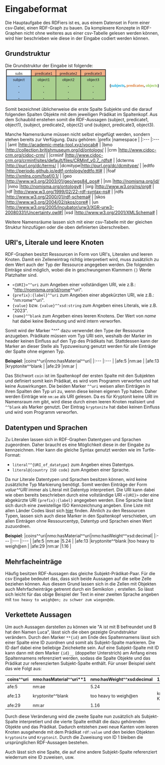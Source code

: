 Eingabeformat
=============
Die Hauptaufgabe des RDFiers ist es, aus einem Datenset in Form einer csv-Datei, einen RDF-Graph zu bauen. Da komplexere Konzepte in RDF-Graphen nicht ohne weiteres aus einer csv-Tabelle gelesen werden können, wird hier beschrieben wie diese in der Eingabe codiert werden können.

Grundstruktur
-------------
Die Grundstruktur der Eingabe ist folgende:
<img src="images/basic_structure.JPG" alt="basic_structure" width="1000"/>

Somit bezeichnet üblicherweise die erste Spalte Subjekte und die darauf folgenden Spalten Objekte mit dem jeweiligen Prädikat im Spaltenkopf. Aus dem Schaubild enstehen somit die RDF-Aussagen (subject, predicate1, object1), (subject, predicate2, object2) und (subject, predicate3, object3).

Manche Namensräume müssen nicht selbst eingefügt werden, sondern stehen bereits zur Verfügung. Dazu gehören:
|prefix  |namespace                                                               |
|:---    |:---                                                                    |
|amt     |http://academic-meta-tool.xyz/vocab#                                    |
|bmo     |http://collection.britishmuseum.org/id/ontology/                        |
|crm     |http://www.cidoc-crm.org/cidoc-crm/                                     |
|crminf  |http://www.cidoc-crm.org/crminf/sites/default/files/CRMinf_v0.7_.rdfs#  |
|dcterms |http://purl.org/dc/terms/                                               |
|dcmitype|http://purl.org/dc/dcmitype/                                            |
|edtfo   |http://periodo.github.io/edtf-ontology/edtfo.ttl#                       |
|foaf    |http://xmlns.com/foaf/0.1/                                              |
|geo     |http://www.w3.org/2003/01/geo/wgs84_pos#                                |
|nm      |http://nomisma.org/id/                                                  |
|nmo     |http://nomisma.org/ontology#                                            |
|org     |http://www.w3.org/ns/org#                                               |
|rdf     |http://www.w3.org/1999/02/22-rdf-syntax-ns#                             |
|rdfs    |http://www.w3.org/2000/01/rdf-schema#                                   |
|skos    |http://www.w3.org/2004/02/skos/core#                                    |
|un      |http://www.w3.org/2005/Incubator/urw3/XGR-urw3-20080331/Uncertainty.owl#|
|xsd     |http://www.w3.org/2001/XMLSchema#                                       |

Weitere Namensräume lassen sich mit einer csv-Tabelle mit der gleichen Struktur hinzufügen oder die oben definierten überschreiben.

URI's, Literale und leere Knoten
--------------------------------
RDF-Graphen besitzt Ressourcen in Form von URI's, Literalen und leeren Knoten. Damit ein Zelleneintrag richtig interpretiert wird, muss zusätzlich zu dem Wert auch der Typ der Ressource angegeben werden. Die folgenden Einträge sind möglich, wobei die in geschwungenen Klammern `{}` Werte Platzhalter sind.
 * `<{URI}>^^uri` zum Angeben einer vollständigen URI, wie z.B.: "<http://nomisma.org/id/rome>^^uri".
 * `{prefix}:{label}^^uri` zum Angeben einer abgekürzten URI, wie z.B.: "nm:rome^^uri".
 * `{value}` bzw. `{value}^^xsd:string` zum Angeben eines Literals, wie z.B. "2023".
 * `{name}^^blank` zum Angeben eines leeren Knotens. Der Wert von *name* hat dabei keine Bedeutung und wird intern verworfen.

Somit wird der Marker "^^" dazu verwendet den Type der Ressource anzugeben. Prädikate müssen vom Typ URI sein, weshalb der Marker im header keinen Einfluss auf den Typ des Prädikats hat. Stattdessen kann der Marker an dieser Stelle als Typzuweisung genutzt werden für alle Einträge der Spalte ohne eigenen Typ.

**Beispiel**:
|coins^^uri|nmo:hasMaterial^^uri|
|:---      |:---                |
|afe:5     |nm:ae               |
|afe:13    |kryptonite^^blank   |
|afe:29    |nm:ar               |

Das Stichwort `coin` ist im Spaltenkopf der ersten Spalte mit den Subjekten und definiert somit kein Prädikat, es wird vom Programm verworfen und hat keine Auswirkungen.
Die beiden Marker `^^uri` weisen allen Einträgen in ihren Spalten den Typ uri zu, wenn diese keinen eigenen Typ haben. Daher werden Einträge wie `nm:ae` als URI gelesen.
Da es für Kryptonit keine URI im Namensraum *nm* gibt, wird diese durch einen leeren Knoten realisiert und `^^blank` als Marker genutzt. Der Eintrag `kryptonite` hat dabei keinen Einfluss und wird vom Programm verworfen.


Datentypen und Sprachen
-----------------------
Zu Literalen lassen sich in RDF-Graphen Datentypen und Sprachen zugeordnen. Daher braucht es eine Möglichkeit diese in der Eingabe zu kennzeichnen.
Hier kann die gleiche Syntax genutzt werden wie im Turtle-Format:
 * `literal^^{URI_of_datatype}` zum Angeben eines Datentyps.
 * `literal@{country ISO code}` zum Angeben einer Sprache.

Da nur Literale Datentypen und Sprachen besitzen können, wird keine zusätzliche Typ Markierung benötigt. Somit werden Einträge der Form *value^^URI* immer als Literal mit Datentyp interpretiert. Die URI kann dabei wie oben bereits beschrieben durch eine vollständige URI `<{URI}>` oder eine abgekürzte URI `{prefix}:{label}` angegeben werden.
Eine Sprache lässt sich durch eine zweistellige ISO Kennzeichnung angeben. Eine Liste mit allen Länder Codes lässt sich [hier](https://en.wikipedia.org/wiki/ISO_3166-1#Current_codes) finden.
Ähnlich zu den Ressourcen Typen, lassen sich auch diese Marker in den Spaltenkopf verschieben, um allen Einträgen ohne Ressourcentyp, Datentyp und Sprachen einen Wert zuzuordnen.

**Beispiel**:
|coins^^uri|nmo:hasMaterial^^uri|nmo:hasWeight^^xsd:decimal|
|:---      |:---                |:---                      |
|afe:5     |nm:ae               |5.24                      |
|afe:13    |kryptonite^^blank   |too heavy to weigh@en     |
|afe:29    |nm:ar               |1.16                      |


Mehrfacheinträge
----------------
Häufig besitzen RDF-Aussagen das gleiche Subjekt-Prädikat-Paar. Für die csv Eingabe bedeutet das, dass sich beide Aussagen auf die selbe Zelle beziehen können.
Aus diesem Grund lassen sich in die Zellen mit Objekten auch Mehrfacheinträge getrennt durch ein Semikolon `;` erstellen. So lässt sich leicht für das obige Beispiel der Text in einer zweiten Sprache angeben mit `too heavy to weigh@en; zu schwer zum wiegen@de`.

Verkettete Aussagen
-------------------
Um auch Aussagen darstellen zu können wie "A ist mit B befreundet und B hat den Namen Luca", lässt sich die oben gezeigte Grundstruktur verändern.
Durch den Marker `**{id}` am Ende des Spaltennamens lässt sich einer Spalte eine ID zuordnen und somit als Subjekt-Spalte markieren.
Die ID darf dabei eine beliebige Zeichekette sein.
Auf eine Subjekt-Spalte mit ID kann dann mit dem Marker `{id}__` (doppelter Unterstrich) am Anfang eines Spaltennamens referenziert werden, sodass die Spalte Objekte und das Prädikat zur referenzierten Subjekt-Spalte enthält. Für unser Beispiel sieht das wie Folgt aus:

|coins^^uri|nmo:hasMaterial^^uri**1|nmo:hasWeight^^xsd:decimal|1__rdf:value               |
|:---      |:---                   |:---                      |:---                       |
|afe:5     |nm:ae                  |5.24                      |                           |
|afe:13    |kryptonite^^blank      |too heavy to weigh@en     |kryptonite@en; Kryptonit@de|
|afe:29    |nm:ar                  |1.16                      |                           |

Durch diese Veränderung wird die zweite Spalte nun zusätzlich als Subjekt-Spalte interpretiert und die vierte Spalte enthält die dazu gehörenden Objekte und das Prädikat. Dadurch entstehen zwei neue Kanten vom leeren Knoten ausgehende mit dem Prädikat `rdf:value` und den beiden Objekten `kryptonite` und `Kryptonit`.
Durch die Zuweisung von ID 1 bleiben die ursprünglichen RDF-Aussagen bestehen.

Auch lässt sich eine Spalte, die auf eine andere Subjekt-Spalte referenziert wiederrum eine ID zuweisen, usw.